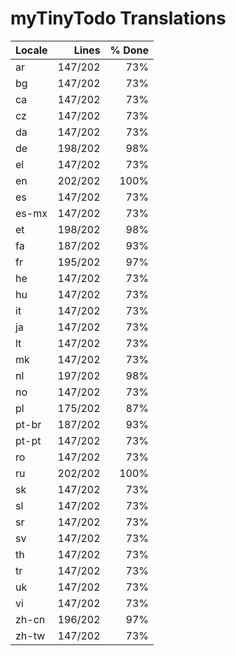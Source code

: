 # myTinyTodo Translations

| Locale |  Lines  | % Done |
|:-------|--------:|-------:|
| ar     | 147/202 |    73% |
| bg     | 147/202 |    73% |
| ca     | 147/202 |    73% |
| cz     | 147/202 |    73% |
| da     | 147/202 |    73% |
| de     | 198/202 |    98% |
| el     | 147/202 |    73% |
| en     | 202/202 |   100% |
| es     | 147/202 |    73% |
| es-mx  | 147/202 |    73% |
| et     | 198/202 |    98% |
| fa     | 187/202 |    93% |
| fr     | 195/202 |    97% |
| he     | 147/202 |    73% |
| hu     | 147/202 |    73% |
| it     | 147/202 |    73% |
| ja     | 147/202 |    73% |
| lt     | 147/202 |    73% |
| mk     | 147/202 |    73% |
| nl     | 197/202 |    98% |
| no     | 147/202 |    73% |
| pl     | 175/202 |    87% |
| pt-br  | 187/202 |    93% |
| pt-pt  | 147/202 |    73% |
| ro     | 147/202 |    73% |
| ru     | 202/202 |   100% |
| sk     | 147/202 |    73% |
| sl     | 147/202 |    73% |
| sr     | 147/202 |    73% |
| sv     | 147/202 |    73% |
| th     | 147/202 |    73% |
| tr     | 147/202 |    73% |
| uk     | 147/202 |    73% |
| vi     | 147/202 |    73% |
| zh-cn  | 196/202 |    97% |
| zh-tw  | 147/202 |    73% |
